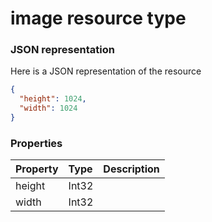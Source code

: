 # image resource type



### JSON representation

Here is a JSON representation of the resource

```json
{
  "height": 1024,
  "width": 1024
}

```
### Properties
| Property	   | Type	|Description|
|:---------------|:--------|:----------|
|height|Int32||
|width|Int32||

<!-- uuid: c20eb397-fc60-4213-a675-e5b382802472
2015-10-09 17:14:36 UTC -->